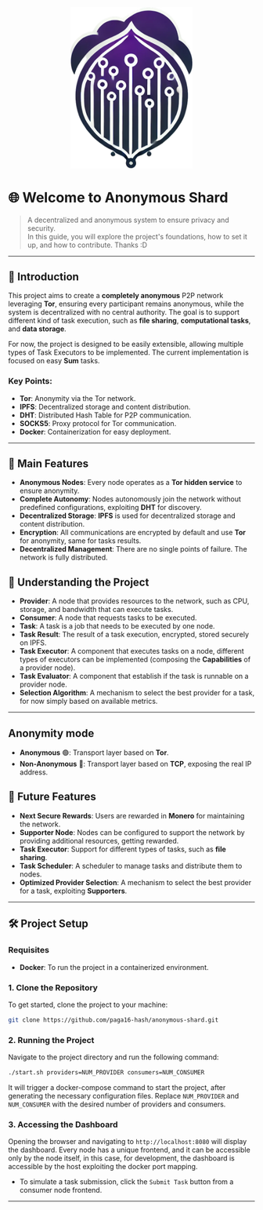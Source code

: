 
<div style="text-align: center;">
  <img src="doc/logo.png" width="250" alt="Tor Logo">
</div>

# 🌐 Welcome to **Anonymous Shard**

> A decentralized and anonymous system to ensure privacy and security.  
> In this guide, you will explore the project's foundations, how to set it up, and how to contribute. Thanks :D 

---

## 🚀 Introduction

This project aims to create a **completely anonymous** P2P network leveraging **Tor**, ensuring every participant remains anonymous, while the system is decentralized with no central authority.
The goal is to support different kind of task execution, such as **file sharing**, **computational tasks**, and **data storage**.

For now, the project is designed to be easily extensible, allowing multiple types of Task Executors to be implemented. 
The current implementation is focused on easy **Sum** tasks. 

### **Key Points:**
- **Tor**: Anonymity via the Tor network.
- **IPFS**: Decentralized storage and content distribution.
- **DHT**: Distributed Hash Table for P2P communication.
- **SOCKS5**: Proxy protocol for Tor communication.
- **Docker**: Containerization for easy deployment.

---

## 🌟 Main Features

- **Anonymous Nodes**: Every node operates as a **Tor hidden service** to ensure anonymity.
- **Complete Autonomy**: Nodes autonomously join the network without predefined configurations, exploiting **DHT** for discovery.
- **Decentralized Storage**: **IPFS** is used for decentralized storage and content distribution.
- **Encryption**: All communications are encrypted by default and use **Tor** for anonymity, same for tasks results.
- **Decentralized Management**: There are no single points of failure. The network is fully distributed.

## 🌟 Understanding the Project

- **Provider**: A node that provides resources to the network, such as CPU, storage, and bandwidth that can execute tasks.
- **Consumer**: A node that requests tasks to be executed.
- **Task**: A task is a job that needs to be executed by one node.
- **Task Result**: The result of a task execution, encrypted, stored securely on IPFS.
- **Task Executor**: A component that executes tasks on a node, different types of executors can be implemented (composing the **Capabilities** of a provider node).
- **Task Evaluator**: A component that establish if the task is runnable on a provider node.
- **Selection Algorithm**: A mechanism to select the best provider for a task, for now simply based on available metrics. 

---

## Anonymity mode

- **Anonymous** 🟢: Transport layer based on **Tor**.
- **Non-Anonymous** 🔴: Transport layer based on **TCP**, exposing the real IP address.

## 🌟 Future Features

- **Next Secure Rewards**: Users are rewarded in **Monero** for maintaining the network.
- **Supporter Node**: Nodes can be configured to support the network by providing additional resources, getting rewarded. 
- **Task Executor**: Support for different types of tasks, such as **file sharing**.
- **Task Scheduler**: A scheduler to manage tasks and distribute them to nodes.
- **Optimized Provider Selection**: A mechanism to select the best provider for a task, exploiting **Supporters**. 
---

## 🛠️ Project Setup

### Requisites
- **Docker**: To run the project in a containerized environment.

### 1. **Clone the Repository**
To get started, clone the project to your machine:

```bash
git clone https://github.com/paga16-hash/anonymous-shard.git
```

### 2. **Running the Project**

Navigate to the project directory and run the following command:

```bash
./start.sh providers=NUM_PROVIDER consumers=NUM_CONSUMER
```
It will trigger a docker-compose command to start the project, after generating the necessary configuration files.
Replace `NUM_PROVIDER` and `NUM_CONSUMER` with the desired number of providers and consumers.

### 3. **Accessing the Dashboard**
Opening the browser and navigating to `http://localhost:8080` will display the dashboard.
Every node has a unique frontend, 
and it can be accessible only by the node itself, 
in this case, for development, the dashboard is accessible by the host exploiting the docker port mapping.

- To simulate a task submission, click the `Submit Task` button from a consumer node frontend.
---






